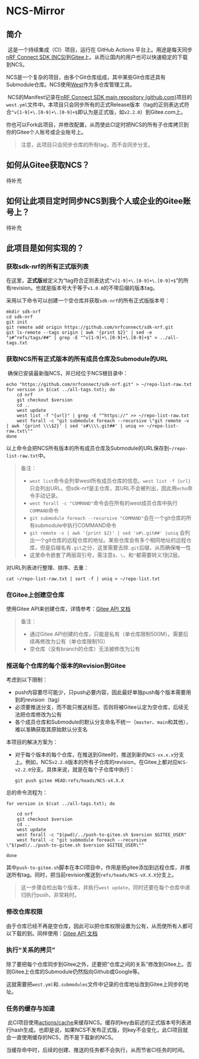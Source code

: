 # NCS-Mirror
## 简介

​	这是一个持续集成（CI）项目，运行在 GitHub Actions 平台上。用途是每天同步[nRF Connect SDK (NCS)](https://developer.nordicsemi.com/nRF_Connect_SDK/doc/latest/nrf/index.html)到[Gitee](https://gitee.com/)上。从而让国内的用户也可以快速稳定的下载到NCS。

​	NCS是一个复杂的项目，由多个Git仓库组成，其中某些Git仓库还具有Submodule仓库。NCS使用[West](https://developer.nordicsemi.com/nRF_Connect_SDK/doc/latest/zephyr/develop/west/index.html)作为多仓库管理工具。

​	NCS的Manifest记录在[nRF Connect SDK main repository (github.com)](https://github.com/nrfconnect/sdk-nrf)项目的`west.yml`文件中。本项目只会同步所有的正式Release版本（tag的正则表达式符合`^v[1-9]+\.[0-9]+\.[0-9]+$`即认为是正式版，如`v2.2.0`）到Gitee.com上。

​	你也可以Fork此项目，并修改配置，从而使此CI定时把NCS的所有子仓库拷贝到你的Gitee个人账号或企业账号上。

> 注意，此项目只会同步仓库的所有tag，而不会同步分支。

## 如何从Gitee获取NCS？

待补充

## 如何让此项目定时同步NCS到我个人或企业的Gitee账号上？

待补充

## 此项目是如何实现的？

### 获取sdk-nrf的所有正式版列表

​	在这里，**正式版**被定义为“tag符合正则表达式`^v[1-9]+\.[0-9]+\.[0-9]+$`”的所有revision。也就是版本号大于等于`v1.0.0`的不带后缀的版本tag。

​	采用以下命令可以创建一个空仓库并获取`sdk-nrf`的所有正式版版本号：

```shell
mkdir sdk-nrf
cd sdk-nrf
git init
git remote add origin https://github.com/nrfconnect/sdk-nrf.git
git ls-remote --tags origin | awk '{print $2}' | sed -e "s#^refs/tags/##" | grep -E "^v[1-9]+\.[0-9]+\.[0-9]+$" > ../all-tags.txt
```



### 获取NCS所有正式版本的所有成员仓库及Submodule的URL

​	确保已安装最新版NCS，并已经位于NCS根目录中：

```shell
echo "https://github.com/nrfconnect/sdk-nrf.git" > ~/repo-list-raw.txt
for version in $(cat ../all-tags.txt); do
    cd nrf
    git checkout $version
    cd ..
    west update
    west list -f "{url}" | grep -E "^https://" >> ~/repo-list-raw.txt
    west forall -c "git submodule foreach --recursive \"git remote -v | awk '{print \\\$2}' | sed 's#\\\\.git##' | uniq >> ~/repo-list-raw.txt\"" 
done
```

​	以上命令会把NCS所有版本的所有成员仓库及Submodule的URL保存到`~/repo-list-raw.txt`中。

> 备注：
>
> - `west list`命令会列举west所有成员仓库的信息。`west list -f {url}`只会列出URL。但sdk-nrf是主仓库，其URL不会被列出，因此用`echo`命令手动记录。
> - `west forall -c "COMMAND"`命令会在所有的west成员仓库中执行`COMMAND`命令
> - `git submodule foreach --recursive "COMMAND"`会在一个git仓库的所有submodule中执行COMMAND命令
> - `git remote -v | awk '{print $2}' | sed 's#\.git##' |uniq` 会列出一个git仓库的远程仓库的地址。某些仓库会有多个相同地址的远程仓库，但是后缀名有`.git`之分，这里需要去除`.git`后缀，从而确保唯一性
> - 这里命令嵌套了两层双引号，需注意`$`、`\`、和`"`都需要转义1到2层。

对URL列表进行整理、排序、去重：

```shell
cat ~/repo-list-raw.txt | sort -f | uniq > ~/repo-list.txt
```



### 在Gitee上创建空仓库

使用Gitee API来创建仓库，详情参考：[Gitee API 文档](https://gitee.com/api/v5/swagger#/postV5UserRepos)

> 备注：
>
> - 通过Gitee API创建的仓库，只能是私有（单仓库限制500M）。需要后续再修改为公有（单仓库限制1G）
> - 空仓库（没有branch的仓库）无法被修改为公有



### 推送每个仓库的每个版本的Revision到Gitee

考虑到以下限制：

- push内容要尽可能少，只push必要内容，因此最好单独push每个版本需要用到的revision（tag）
- 必须要推送分支，而不能只推送标签。否则将被Gitee认定为空仓库，后续无法把仓库修改为公有
- 各个成员仓库和Submodule的默认分支命名不统一（`master`、`main`和其他），难以准确获取其原始默认分支名

本项目的解决方案为：

- 对于每个版本的每个仓库，在推送到Gitee时，推送到新的`NCS-vx.x.x`分支上。例如，NCS`v2.2.0`版本的所有子仓库的revision，在Gitee上都对应`NCS-v2.2.0`分支。具体来说，就是在每个子仓库中执行：
  ```shell
  git push gitee HEAD:refs/heads/NCS-vX.X.X
  ```

总的命令流程为：

```shell
for version in $(cat ../all-tags.txt); do

    cd nrf
    git checkout $version
    cd ..
    west update
    west forall -c "$(pwd)/../push-to-gitee.sh $version $GITEE_USER"
    west forall -c "git submodule foreach --recursive \"$(pwd)/../push-to-gitee.sh $version $GITEE_USER\""

done
```

​	其中`push-to-gitee.sh`脚本在本CI项目中，作用是把gitee添加到远程仓库，并推送所有tag。同时，把当前revision推送到`refs/heads/NCS-vX.X.X`分支上。

> 这一步骤会检出每个版本，并执行`west update`，同时还要在每个仓库中递归执行push，非常耗时。



### 修改仓库权限

​	由于仓库已经不再是空仓库，因此可以把仓库权限设置为公有，从而使所有人都可以下载的到。同样使用：[Gitee API 文档](https://gitee.com/api/v5/swagger#/patchV5ReposOwnerRepo)



### 执行“关系的拷贝”

​	除了要把每个仓库同步到Gitee之外，还要把“仓库之间的关系”修改到Gitee上。否则Gitee上仓库的Submodule仍然指向Github或Google等。

​	这就需要把`west.yml`和`.submodules`文件中记录的仓库地址改到Gitee上同步的地址。



### 任务的缓存与加速

​	此CI项目使用[actions/cache](https://github.com/actions/cache)来缓存NCS。缓存的key由前述的正式版本号列表进行hash生成。也即是说，如果NCS不发布正式版，则key不会变化，此CI项目就会一直使用缓存的NCS，而不是下载新的NCS。

​	当缓存命中时，后续的创建、推送的任务都不会执行，从而节省CI任务的时间。

